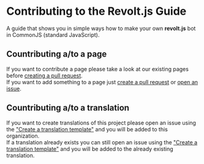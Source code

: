 # Contributing to the Revolt.js Guide
A guide that shows you in simple ways how to make your own **revolt.js** bot in CommonJS (standard JavaScript).

## Countributing a/to a page
If you want to contribute a page please take a look at our existing pages before [creating a pull request](https://github.com/revolt-guide/guide/compare).<br>
If you want to add something to a page just [create a pull request](https://github.com/revolt-guide/guide/compare) or [open an issue](https://github.com/revolt-guide/guide/issues/new).<br>

 
 ## Countributing a/to a translation
If you want to create translations of this project please open an issue using the ["Create a translation template"](https://github.com/revolt-guide/guide/issues/new?assignees=&labels=translation&template=create-a-translation.yaml&title=Create+a+translation) and you will be added to this organization.<br>
If a translation already exists you can still open an issue using the ["Create a translation template"](https://github.com/revolt-guide/guide/issues/new?assignees=&labels=translation&template=create-a-translation.yaml&title=Create+a+translation) and you will be added to the already existing translation.
